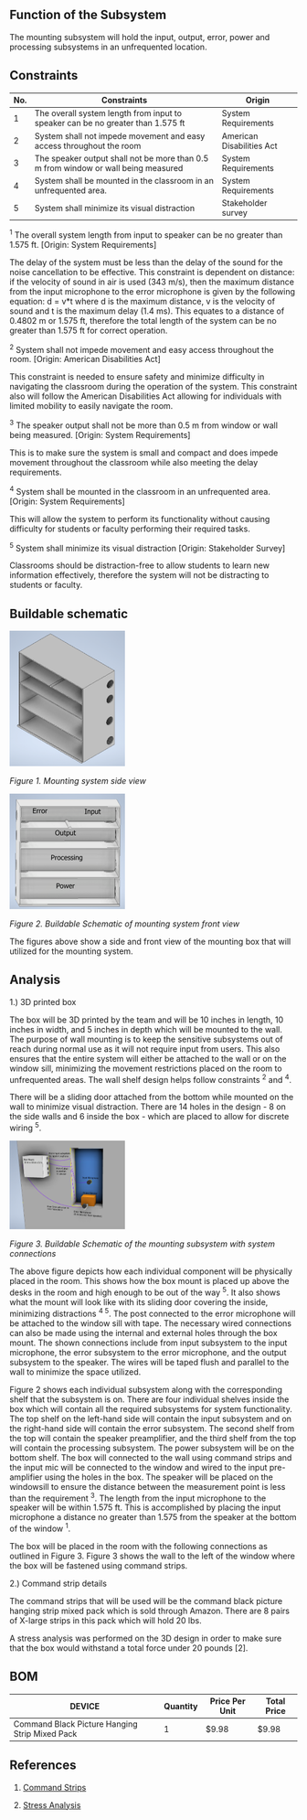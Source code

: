 
## Function of the Subsystem

The mounting subsystem will hold the input, output, error, power and processing subsystems in an unfrequented location.

## Constraints
| No. | Constraints                                                           | Origin            |
| --- | --------------------------------------------------------------------- | ----------------- |
| 1  |  The overall system length from input to speaker can be no greater than 1.575 ft  | System Requirements |
| 2  |  System shall not impede movement and easy access throughout the room  | American Disabilities Act |
| 3  |  The speaker output shall not be more than 0.5 m from window or wall being measured | System Requirements |
| 4  |  System shall be mounted in the classroom in an unfrequented area.| System Requirements |
| 5  |  System shall minimize its visual distraction | Stakeholder survey |




<sup>1</sup>	The overall system length from input to speaker can be no greater than 1.575 ft. [Origin: System Requirements]

The delay of the system must be less than the delay of the sound for the noise cancellation to be effective. This constraint is dependent on distance: if the velocity of sound in air is used (343 m/s), then the maximum distance from the input microphone to the error microphone is given by the following equation: d = v*t where d is the maximum distance, v is the velocity of sound and t is the maximum delay (1.4 ms). This equates to a distance of 0.4802 m or 1.575 ft, therefore the total length of the system can be no greater than 1.575 ft for correct operation.

<sup>2</sup> System shall not impede movement and easy access throughout the room. [Origin: American Disabilities Act]

This constraint is needed to ensure safety and minimize difficulty in navigating the classroom during the operation of the system. This constraint also will follow the American Disabilities Act allowing for individuals with limited mobility to easily navigate the room.


<sup>3</sup> The speaker output shall not be more than 0.5 m from window or wall being measured. [Origin: System Requirements]

This is to make sure the system is small and compact and does impede movement throughout the classroom while also meeting the delay requirements.

<sup>4</sup> System shall be mounted in the classroom in an unfrequented area. [Origin: System Requirements]

This will allow the system to perform its functionality without causing difficulty for students or faculty performing their required tasks.

<sup>5</sup> System shall minimize its visual distraction [Origin: Stakeholder Survey]

Classrooms should be distraction-free to allow students to learn new information effectively, therefore the system will not be distracting to students or faculty.




## Buildable schematic 
<img src="/Documentation/Images/Mounting/sideview_mounting.png" width= "40%" height = "40%" alt=" Buildable Schematic of mounting system top-down view">

*Figure 1.  Mounting system side view*


<img src="/Documentation/Images/Mounting/Mounting_Front_View.png" width = "40%" height = "40%" alt=" Buildable Schematic of mounting system front view">

*Figure 2. Buildable Schematic of mounting system front view*

The figures above show a side and front view of the mounting box that will utilized for the mounting system.




## Analysis

1.) 3D printed box

The box will be 3D printed by the team and will be 10 inches in length, 10 inches in width, and 5 inches in depth which will be mounted to the wall. The purpose of wall mounting is to keep the sensitive subsystems out of reach during normal use as it will not require input from users. This also ensures that the entire system will either be attached to the wall or on the window sill, minimizing the movement restrictions placed on the room to unfrequented areas. The wall shelf design helps follow constraints <sup>2</sup> and <sup>4</sup>.

There will be a sliding door attached from the bottom while mounted on the wall to minimize visual distraction. There are 14 holes in the design - 8 on the side walls and 6 inside the box - which are placed to allow for discrete wiring <sup>5</sup>. 

<img src="/Documentation/Images/Mounting/Mounting_Connection_Schematic.png" width= "40%" height = "40%" alt=" Buildable Schematic of mounting system top-down view">

*Figure 3. Buildable Schematic of the mounting subsystem with system connections*

The above figure depicts how each individual component will be physically placed in the room. This shows how the box mount is placed up above the desks in the room and high enough to be out of the way <sup>5</sup>. It also shows what the mount will look like with its sliding door covering the inside, minimizing distractions <sup>4 5</sup>. The post connected to the error microphone will be attached to the window sill with tape. The necessary wired connections can also be made using the internal and external holes through the box mount. The shown connections include from input subsystem to the input microphone, the error subsystem to the error microphone, and the output subsystem to the speaker. The wires will be taped flush and parallel to the wall to minimize the space utilized.

Figure 2 shows each individual subsystem along with the corresponding shelf that the subsystem is on. There are four individual shelves inside the box which will contain all the required subsystems for system functionality. The top shelf on the left-hand side will contain the input subsystem and on the right-hand side will contain the error subsystem. The second shelf from the top will contain the speaker preamplifier, and the third shelf from the top will contain the processing subsystem. The power subsystem will be on the bottom shelf. The box will connected to the wall using command strips and the input mic will be connected to the window and wired to the input pre-amplifier using the holes in the box. The speaker will be placed on the windowsill to ensure the distance between the measurement point is less than the requirement <sup>3</sup>. The length from the input microphone to the speaker will be within 1.575 ft. This is accomplished by placing the input microphone a distance no greater than 1.575 from the speaker at the bottom of the window <sup>1</sup>.

The box will be placed in the room with the following connections as outlined in Figure 3. Figure 3 shows the wall to the left of the window where the box will be fastened using command strips. 

2.) Command strip details

The command strips that will be used will be the command black picture hanging strip mixed pack which is sold through Amazon. There are 8 pairs of X-large strips in this pack which will hold 20 lbs.

A stress analysis was performed on the 3D design in order to make sure that the box would withstand a total force under 20 pounds [2].



## BOM

| DEVICE                                           | Quantity | Price Per Unit | Total Price |
| -------------------------------------------------| -------- | ---------------| ----------- |    
| Command Black Picture Hanging Strip Mixed Pack   | 1        | $9.98          | $9.98       |


## References
1. [Command Strips]

[Command Strips]: https://www.amazon.com/dp/B09XJDQCG6/ref=redir_mobile_desktop?_encoding=UTF8&aaxitk=5bb9cc62e41d7067569bfbdbb3611e78&content-id=amzn1.sym.cd95889f-432f-43a7-8ec8-833616493f4a%3Aamzn1.sym.cd95889f-432f-43a7-8ec8-833616493f4a&hsa_cr_id=0&pd_rd_plhdr=t&pd_rd_r=3a3d188f-0701-494f-b07f-4e7c62285293&pd_rd_w=039JW&pd_rd_wg=H5pvQ&qid=1693773858&ref_=sbx_be_s_sparkle_mcd_asin_1_img&sr=1-2-9e67e56a-6f64-441f-a281-df67fc737124&th=1

2. [Stress Analysis]
   
[Stress Analysis]: https://cdn.discordapp.com/attachments/1069111379656724490/1152037040771321916/Mounting.ipt_Stress_Analysis_Report_9_14_2023.html


